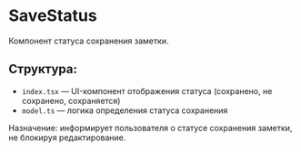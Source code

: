 # SaveStatus

Компонент статуса сохранения заметки.

## Структура:

- `index.tsx` — UI-компонент отображения статуса (сохранено, не сохранено, сохраняется)
- `model.ts` — логика определения статуса сохранения

Назначение: информирует пользователя о статусе сохранения заметки, не блокируя редактирование.
